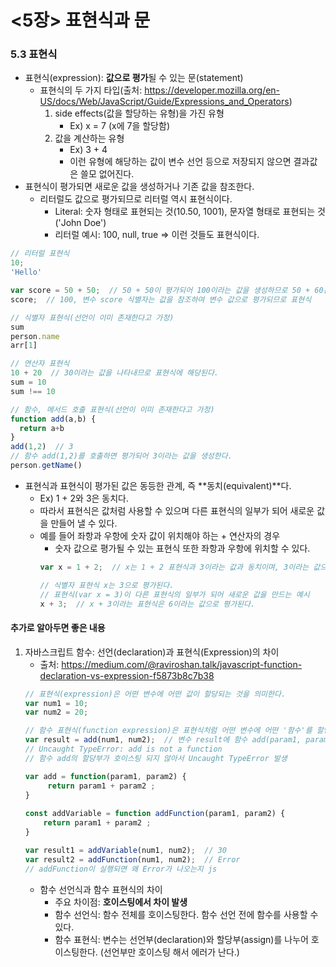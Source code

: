 # <5장> 표현식과 문
### 5.3 표현식
  * 표현식(expression): **값으로 평가**될 수 있는 문(statement)
    * 표현식의 두 가지 타입(출처: https://developer.mozilla.org/en-US/docs/Web/JavaScript/Guide/Expressions_and_Operators)
      1. side effects(값을 할당하는 유형)을 가진 유형
         * Ex) x = 7 (x에 7을 할당함)
      2. 값을 계산하는 유형
         * Ex) 3 + 4
         * 이런 유형에 해당하는 값이 변수 선언 등으로 저장되지 않으면 결과값은 쓸모 없어진다.
  * 표현식이 평가되면 새로운 값을 생성하거나 기존 값을 참조한다.
    * 리터럴도 값으로 평가되므로 리터럴 역시 표현식이다.
      * Literal: 숫자 형태로 표현되는 것(10.50, 1001), 문자열 형태로 표현되는 것('John Doe')
      * 리터럴 예시: 100, null, true => 이런 것들도 표현식이다.
  ```js
  // 리터럴 표현식
  10;
  'Hello'
  
  var score = 50 + 50;  // 50 + 50이 평가되어 100이라는 값을 생성하므로 50 + 60은 표현식
  score;  // 100, 변수 score 식별자는 값을 참조하여 변수 값으로 평가되므로 표현식
  
  // 식별자 표현식(선언이 이미 존재한다고 가정)
  sum
  person.name
  arr[1]
  
  // 연산자 표현식
  10 + 20  // 30이라는 값을 나타내므로 표현식에 해당된다.
  sum = 10
  sum !== 10

  // 함수, 메서드 호출 표현식(선언이 이미 존재한다고 가정)
  function add(a,b) {
    return a+b
  }
  add(1,2)  // 3
  // 함수 add(1,2)를 호출하면 평가되어 3이라는 값을 생성한다.
  person.getName()
  ```

  * 표현식과 표현식이 평가된 값은 동등한 관계, 즉 **동치(equivalent)**다.
    * Ex) 1 + 2와 3은 동치다.
    * 따라서 표현식은 값처럼 사용할 수 있으며 다른 표현식의 일부가 되어 새로운 값을 만들어 낼 수 있다.
    * 예를 들어 좌항과 우항에 숫자 값이 위치해야 하는 + 연산자의 경우
      * 숫자 값으로 평가될 수 있는 표현식 또한 좌항과 우항에 위치할 수 있다.
      ```js
      var x = 1 + 2;  // x는 1 + 2 표현식과 3이라는 값과 동치이며, 3이라는 값으로 평가됨
      
      // 식별자 표현식 x는 3으로 평가된다.
      // 표현식(var x = 3)이 다른 표현식의 일부가 되어 새로운 값을 만드는 예시
      x + 3;  // x + 3이라는 표현식은 6이라는 값으로 평가된다.
      ```
  #### 추가로 알아두면 좋은 내용
  1. 자바스크립트 함수: 선언(declaration)과 표현식(Expression)의 차이
     * 출처: https://medium.com/@raviroshan.talk/javascript-function-declaration-vs-expression-f5873b8c7b38
     ```js
     // 표현식(expression)은 어떤 변수에 어떤 값이 할당되는 것을 의미한다.
     var num1 = 10;
     var num2 = 20;
     
     // 함수 표현식(function expression)은 표현식처럼 어떤 변수에 어떤 '함수'를 할당하는 것을 의미한다.
     var result = add(num1, num2);  // 변수 result에 함수 add(param1, param2) 할당(함수 표현식의 형태)
     // Uncaught TypeError: add is not a function
     // 함수 add의 할당부가 호이스팅 되지 않아서 Uncaught TypeError 발생
     
     var add = function(param1, param2) {
          return param1 + param2 ;
     }
    
     const addVariable = function addFunction(param1, param2) {
         return param1 + param2 ;
     }
     
     var result1 = addVariable(num1, num2);  // 30
     var result2 = addFunction(num1, num2);  // Error
     // addFunction이 실행되면 왜 Error가 나오는지 js 
     ```
     * 함수 선언식과 함수 표현식의 차이
       * 주요 차이점: **호이스팅에서 차이 발생**
       * 함수 선언식: 함수 전체를 호이스팅한다. 함수 선언 전에 함수를 사용할 수 있다.
       * 함수 표현식: 변수는 선언부(declaration)와 할당부(assign)를 나누어 호이스팅한다. (선언부만 호이스팅 해서 에러가 난다.)
